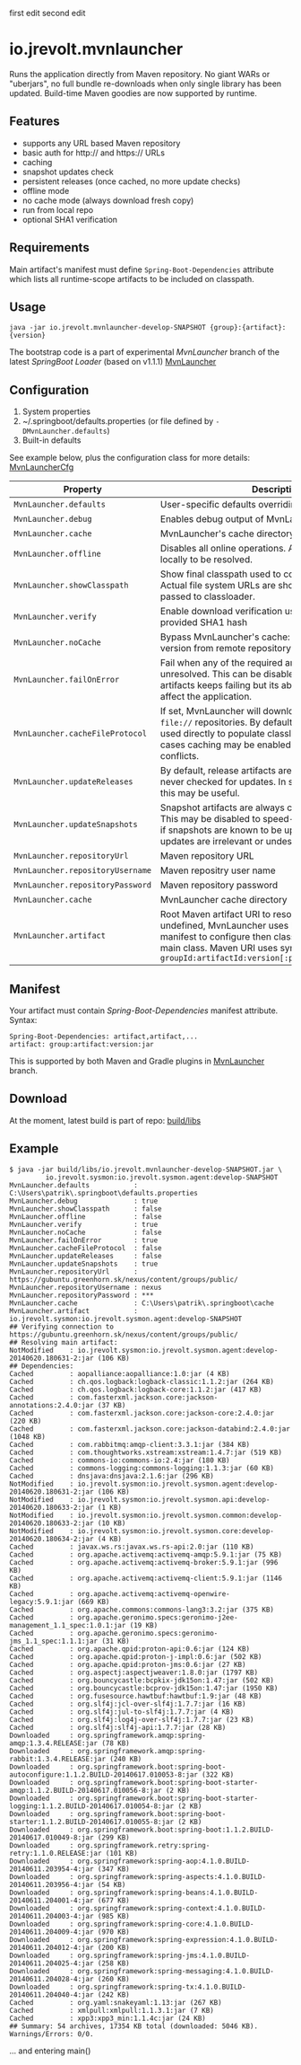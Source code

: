 first edit
second edit

io.jrevolt.mvnlauncher
======================

Runs the application directly from Maven repository. No giant WARs or "uberjars", no full bundle re-downloads when only single library has been updated. Build-time Maven goodies are now supported by runtime.

Features
--------

- supports any URL based Maven repository
- basic auth for http:// and https:// URLs
- caching
- snapshot updates check
- persistent releases (once cached, no more update checks)
- offline mode
- no cache mode (always download fresh copy)
- run from local repo
- optional SHA1 verification

Requirements
------------

Main artifact's manifest must define `Spring-Boot-Dependencies` attribute which lists all runtime-scope artifacts to be included on classpath.

Usage
-----

	java -jar io.jrevolt.mvnlauncher-develop-SNAPSHOT {group}:{artifact}:{version}
	
The bootstrap code is a part of experimental *MvnLauncher* branch of the latest *SpringBoot Loader* (based on v1.1.1)
[MvnLauncher](https://github.com/patrikbeno/spring-boot/commits/MvnLauncher)

Configuration
-------------

 1. System properties
 2. ~/.springboot/defaults.properties (or file defined by `-DMvnLauncher.defaults`)
 3. Built-in defaults

See example below, plus the configuration class for more details: [MvnLauncherCfg](https://github.com/patrikbeno/spring-boot/blob/MvnLauncher/spring-boot-tools/spring-boot-loader/src/main/java/org/springframework/boot/loader/MvnLauncherCfg.java) 

| Property | Description | Default |
|----------|---------|-------------|
| `MvnLauncher.defaults` | User-specific defaults overriding built-in defaults | `~/.springboot/defaults.properties` | 
| `MvnLauncher.debug` | Enables debug output of MvnLauncher's operations | `false` |
| `MvnLauncher.cache` | MvnLauncher's cache directory | `file://${user.home}/.springboot/cache` |
| `MvnLauncher.offline` | Disables all online operations. Artifacts must be cached locally to be resolved. | `false` | 
| `MvnLauncher.showClasspath` | Show final classpath used to configure the classloader. Actual file system URLs are show in the same order as passed to classloader. | `false` |
| `MvnLauncher.verify` | Enable download verification using the repository-provided SHA1 hash | `true` |
| `MvnLauncher.noCache` | Bypass MvnLauncher's cache: always download latest version from remote repository. | `false` |
| `MvnLauncher.failOnError` | Fail when any of the required artifacts is invalid or unresolved. This can be disabled if some optional artifacts keeps failing but its absence does not actually affect the application. | `true` |
| `MvnLauncher.cacheFileProtocol` | If set, MvnLauncher will download and cache also `file://` repositories. By default such URLs are not used directly to populate classloader but in some cases caching may be enabled to avoid the filesystem conflicts.  | `false` |
| `MvnLauncher.updateReleases` | By default, release artifacts are cached forever and never checked for updates. In some cases, overriding this may be useful. | `false` |
| `MvnLauncher.updateSnapshots` | Snapshot artifacts are always checked for updates. This may be disabled to speed-up application startup if snapshots are known to be up-to-date or if the updates are irrelevant or undesirable. | `true` |
| `MvnLauncher.repositoryUrl` | Maven repository URL | `file://${user.home}/.m2/repository/`
| `MvnLauncher.repositoryUsername` | Maven repositry user name |  
| `MvnLauncher.repositoryPassword` | Maven repository password |
| `MvnLauncher.cache` | MvnLauncher cache directory | `file://${user.name}/.springboot/cache` |
| `MvnLauncher.artifact` | Root Maven artifact URI to resolve and execute. If undefined, MvnLauncher uses bootstrap (current) manifest to configure then classloader and resolve the main class. Maven URI uses syntax `groupId:artifactId:version[:packaging[:classifier]]` | `undefined` |

Manifest
--------

Your artifact must contain *Spring-Boot-Dependencies* manifest attribute. Syntax:
 
	Spring-Boot-Dependencies: artifact,artifact,...
	artifact: group:artifact:version:jar

This is supported by both Maven and Gradle plugins in [MvnLauncher](https://github.com/patrikbeno/spring-boot/commits/MvnLauncher)
branch.

Download
--------

At the moment, latest build is part of repo: [build/libs](https://github.com/jrevolt/io.jrevolt.mvnlauncher/tree/develop/build/libs)

Example
-------

```
$ java -jar build/libs/io.jrevolt.mvnlauncher-develop-SNAPSHOT.jar \
		 io.jrevolt.sysmon:io.jrevolt.sysmon.agent:develop-SNAPSHOT
MvnLauncher.defaults           : C:\Users\patrik\.springboot\defaults.properties
MvnLauncher.debug              : true
MvnLauncher.showClasspath      : false
MvnLauncher.offline            : false
MvnLauncher.verify             : true
MvnLauncher.noCache            : false
MvnLauncher.failOnError        : true
MvnLauncher.cacheFileProtocol  : false
MvnLauncher.updateReleases     : false
MvnLauncher.updateSnapshots    : true
MvnLauncher.repositoryUrl      : https://gubuntu.greenhorn.sk/nexus/content/groups/public/
MvnLauncher.repositoryUsername : nexus
MvnLauncher.repositoryPassword : ***
MvnLauncher.cache              : C:\Users\patrik\.springboot\cache
MvnLauncher.artifact           : io.jrevolt.sysmon:io.jrevolt.sysmon.agent:develop-SNAPSHOT
## Verifying connection to https://gubuntu.greenhorn.sk/nexus/content/groups/public/
## Resolving main artifact:
NotModified    : io.jrevolt.sysmon:io.jrevolt.sysmon.agent:develop-20140620.180631-2:jar (106 KB)
## Dependencies:
Cached         : aopalliance:aopalliance:1.0:jar (4 KB)
Cached         : ch.qos.logback:logback-classic:1.1.2:jar (264 KB)
Cached         : ch.qos.logback:logback-core:1.1.2:jar (417 KB)
Cached         : com.fasterxml.jackson.core:jackson-annotations:2.4.0:jar (37 KB)
Cached         : com.fasterxml.jackson.core:jackson-core:2.4.0:jar (220 KB)
Cached         : com.fasterxml.jackson.core:jackson-databind:2.4.0:jar (1048 KB)
Cached         : com.rabbitmq:amqp-client:3.3.1:jar (384 KB)
Cached         : com.thoughtworks.xstream:xstream:1.4.7:jar (519 KB)
Cached         : commons-io:commons-io:2.4:jar (180 KB)
Cached         : commons-logging:commons-logging:1.1.3:jar (60 KB)
Cached         : dnsjava:dnsjava:2.1.6:jar (296 KB)
NotModified    : io.jrevolt.sysmon:io.jrevolt.sysmon.agent:develop-20140620.180631-2:jar (106 KB)
NotModified    : io.jrevolt.sysmon:io.jrevolt.sysmon.api:develop-20140620.180633-2:jar (1 KB)
NotModified    : io.jrevolt.sysmon:io.jrevolt.sysmon.common:develop-20140620.180633-2:jar (10 KB)
NotModified    : io.jrevolt.sysmon:io.jrevolt.sysmon.core:develop-20140620.180634-2:jar (4 KB)
Cached         : javax.ws.rs:javax.ws.rs-api:2.0:jar (110 KB)
Cached         : org.apache.activemq:activemq-amqp:5.9.1:jar (75 KB)
Cached         : org.apache.activemq:activemq-broker:5.9.1:jar (996 KB)
Cached         : org.apache.activemq:activemq-client:5.9.1:jar (1146 KB)
Cached         : org.apache.activemq:activemq-openwire-legacy:5.9.1:jar (669 KB)
Cached         : org.apache.commons:commons-lang3:3.2:jar (375 KB)
Cached         : org.apache.geronimo.specs:geronimo-j2ee-management_1.1_spec:1.0.1:jar (19 KB)
Cached         : org.apache.geronimo.specs:geronimo-jms_1.1_spec:1.1.1:jar (31 KB)
Cached         : org.apache.qpid:proton-api:0.6:jar (124 KB)
Cached         : org.apache.qpid:proton-j-impl:0.6:jar (502 KB)
Cached         : org.apache.qpid:proton-jms:0.6:jar (27 KB)
Cached         : org.aspectj:aspectjweaver:1.8.0:jar (1797 KB)
Cached         : org.bouncycastle:bcpkix-jdk15on:1.47:jar (502 KB)
Cached         : org.bouncycastle:bcprov-jdk15on:1.47:jar (1950 KB)
Cached         : org.fusesource.hawtbuf:hawtbuf:1.9:jar (48 KB)
Cached         : org.slf4j:jcl-over-slf4j:1.7.7:jar (16 KB)
Cached         : org.slf4j:jul-to-slf4j:1.7.7:jar (4 KB)
Cached         : org.slf4j:log4j-over-slf4j:1.7.7:jar (23 KB)
Cached         : org.slf4j:slf4j-api:1.7.7:jar (28 KB)
Downloaded     : org.springframework.amqp:spring-amqp:1.3.4.RELEASE:jar (78 KB)
Downloaded     : org.springframework.amqp:spring-rabbit:1.3.4.RELEASE:jar (240 KB)
Downloaded     : org.springframework.boot:spring-boot-autoconfigure:1.1.2.BUILD-20140617.010053-8:jar (322 KB)
Downloaded     : org.springframework.boot:spring-boot-starter-amqp:1.1.2.BUILD-20140617.010056-8:jar (2 KB)
Downloaded     : org.springframework.boot:spring-boot-starter-logging:1.1.2.BUILD-20140617.010054-8:jar (2 KB)
Downloaded     : org.springframework.boot:spring-boot-starter:1.1.2.BUILD-20140617.010055-8:jar (2 KB)
Downloaded     : org.springframework.boot:spring-boot:1.1.2.BUILD-20140617.010049-8:jar (299 KB)
Downloaded     : org.springframework.retry:spring-retry:1.1.0.RELEASE:jar (101 KB)
Downloaded     : org.springframework:spring-aop:4.1.0.BUILD-20140611.203954-4:jar (347 KB)
Downloaded     : org.springframework:spring-aspects:4.1.0.BUILD-20140611.203956-4:jar (54 KB)
Downloaded     : org.springframework:spring-beans:4.1.0.BUILD-20140611.204001-4:jar (677 KB)
Downloaded     : org.springframework:spring-context:4.1.0.BUILD-20140611.204003-4:jar (985 KB)
Downloaded     : org.springframework:spring-core:4.1.0.BUILD-20140611.204009-4:jar (970 KB)
Downloaded     : org.springframework:spring-expression:4.1.0.BUILD-20140611.204012-4:jar (200 KB)
Downloaded     : org.springframework:spring-jms:4.1.0.BUILD-20140611.204025-4:jar (258 KB)
Downloaded     : org.springframework:spring-messaging:4.1.0.BUILD-20140611.204028-4:jar (260 KB)
Downloaded     : org.springframework:spring-tx:4.1.0.BUILD-20140611.204040-4:jar (242 KB)
Cached         : org.yaml:snakeyaml:1.13:jar (267 KB)
Cached         : xmlpull:xmlpull:1.1.3.1:jar (7 KB)
Cached         : xpp3:xpp3_min:1.1.4c:jar (24 KB)
## Summary: 54 archives, 17354 KB total (downloaded: 5046 KB). Warnings/Errors: 0/0.
```	
	
... and entering main()	
